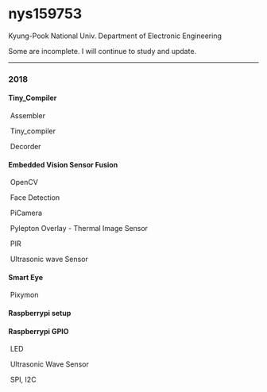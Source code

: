# nys159753

Kyung-Pook National Univ.  Department of Electronic Engineering



Some are incomplete. I will continue to study and update.

---

### 2018

#### Tiny_Compiler

​	Assembler

​	Tiny_compiler

​	Decorder

#### Embedded Vision Sensor Fusion

​	OpenCV

​	Face Detection

​	PiCamera

​	Pylepton Overlay - Thermal Image Sensor

​	PIR

​	Ultrasonic wave Sensor

#### Smart Eye

​	Pixymon

#### Raspberrypi setup

#### Raspberrypi GPIO

​	LED

​	Ultrasonic Wave Sensor

​	SPI, I2C
